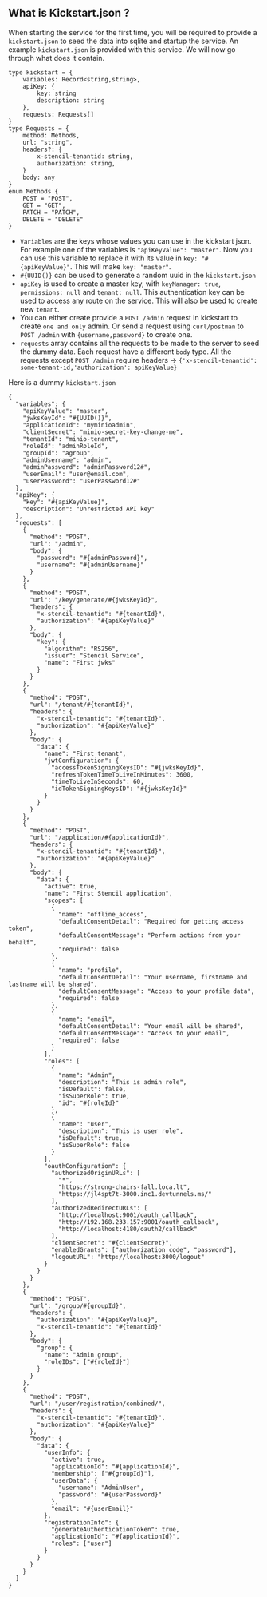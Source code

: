 ## What is Kickstart.json ?

When starting the service for the first time, you will be required to provide a `kickstart.json` to seed the data into sqlite and startup the service. An example `kickstart.json` is provided with this service.
We will now go through what does it contain.

```
type kickstart = {
    variables: Record<string,string>,
    apiKey: {
        key: string
        description: string
    },
    requests: Requests[]
}
type Requests = {
    method: Methods,
    url: "string",
    headers?: {
        x-stencil-tenantid: string,
        authorization: string,
    }
    body: any
}
enum Methods {
    POST = "POST",
    GET = "GET",
    PATCH = "PATCH",
    DELETE = "DELETE"
}
```

- `Variables` are the keys whose values you can use in the kickstart json. For example one of the variables is `"apiKeyValue": "master"`. Now you can use this variable to replace it with its value in `key: "#{apiKeyValue}"`. This will make `key: "master"`.
  <br />
- `#{UUID()}` can be used to generate a random uuid in the `kickstart.json`
  <br />
- `apiKey` is used to create a master key, with `keyManager: true`, `permissions: null` and `tenant: null`. This authentication key can be used to access any route on the service. This will also be used to create new `tenant`.
  <br />
- You can either create provide a `POST /admin` request in kickstart to create `one and only` admin. Or send a request using `curl/postman` to `POST /admin` with `{username,password}` to create one.
  <br />
- `requests` array contains all the requests to be made to the server to seed the dummy data. Each request have a different `body` type. All the requests except `POST /admin` require headers -> `{'x-stencil-tenantid': some-tenant-id,'authorization': apiKeyValue}`
  <br />

Here is a dummy `kickstart.json`

```
{
  "variables": {
    "apiKeyValue": "master",
    "jwksKeyId": "#{UUID()}",
    "applicationId": "myminioadmin",
    "clientSecret": "minio-secret-key-change-me",
    "tenantId": "minio-tenant",
    "roleId": "adminRoleId",
    "groupId": "agroup",
    "adminUsername": "admin",
    "adminPassword": "adminPassword12#",
    "userEmail": "user@email.com",
    "userPassword": "userPassword12#"
  },
  "apiKey": {
    "key": "#{apiKeyValue}",
    "description": "Unrestricted API key"
  },
  "requests": [
    {
      "method": "POST",
      "url": "/admin",
      "body": {
        "password": "#{adminPassword}",
        "username": "#{adminUsername}"
      }
    },
    {
      "method": "POST",
      "url": "/key/generate/#{jwksKeyId}",
      "headers": {
        "x-stencil-tenantid": "#{tenantId}",
        "authorization": "#{apiKeyValue}"
      },
      "body": {
        "key": {
          "algorithm": "RS256",
          "issuer": "Stencil Service",
          "name": "First jwks"
        }
      }
    },
    {
      "method": "POST",
      "url": "/tenant/#{tenantId}",
      "headers": {
        "x-stencil-tenantid": "#{tenantId}",
        "authorization": "#{apiKeyValue}"
      },
      "body": {
        "data": {
          "name": "First tenant",
          "jwtConfiguration": {
            "accessTokenSigningKeysID": "#{jwksKeyId}",
            "refreshTokenTimeToLiveInMinutes": 3600,
            "timeToLiveInSeconds": 60,
            "idTokenSigningKeysID": "#{jwksKeyId}"
          }
        }
      }
    },
    {
      "method": "POST",
      "url": "/application/#{applicationId}",
      "headers": {
        "x-stencil-tenantid": "#{tenantId}",
        "authorization": "#{apiKeyValue}"
      },
      "body": {
        "data": {
          "active": true,
          "name": "First Stencil application",
          "scopes": [
            {
              "name": "offline_access",
              "defaultConsentDetail": "Required for getting access token",
              "defaultConsentMessage": "Perform actions from your behalf",
              "required": false
            },
            {
              "name": "profile",
              "defaultConsentDetail": "Your username, firstname and lastname will be shared",
              "defaultConsentMessage": "Access to your profile data",
              "required": false
            },
            {
              "name": "email",
              "defaultConsentDetail": "Your email will be shared",
              "defaultConsentMessage": "Access to your email",
              "required": false
            }
          ],
          "roles": [
            {
              "name": "Admin",
              "description": "This is admin role",
              "isDefault": false,
              "isSuperRole": true,
              "id": "#{roleId}"
            },
            {
              "name": "user",
              "description": "This is user role",
              "isDefault": true,
              "isSuperRole": false
            }
          ],
          "oauthConfiguration": {
            "authorizedOriginURLs": [
              "*",
              "https://strong-chairs-fall.loca.lt",
              "https://jl4spt7t-3000.inc1.devtunnels.ms/"
            ],
            "authorizedRedirectURLs": [
              "http://localhost:9001/oauth_callback",
              "http://192.168.233.157:9001/oauth_callback",
              "http://localhost:4180/oauth2/callback"
            ],
            "clientSecret": "#{clientSecret}",
            "enabledGrants": ["authorization_code", "password"],
            "logoutURL": "http://localhost:3000/logout"
          }
        }
      }
    },
    {
      "method": "POST",
      "url": "/group/#{groupId}",
      "headers": {
        "authorization": "#{apiKeyValue}",
        "x-stencil-tenantid": "#{tenantId}"
      },
      "body": {
        "group": {
          "name": "Admin group",
          "roleIDs": ["#{roleId}"]
        }
      }
    },
    {
      "method": "POST",
      "url": "/user/registration/combined/",
      "headers": {
        "x-stencil-tenantid": "#{tenantId}",
        "authorization": "#{apiKeyValue}"
      },
      "body": {
        "data": {
          "userInfo": {
            "active": true,
            "applicationId": "#{applicationId}",
            "membership": ["#{groupId}"],
            "userData": {
              "username": "AdminUser",
              "password": "#{userPassword}"
            },
            "email": "#{userEmail}"
          },
          "registrationInfo": {
            "generateAuthenticationToken": true,
            "applicationId": "#{applicationId}",
            "roles": ["user"]
          }
        }
      }
    }
  ]
}
```
